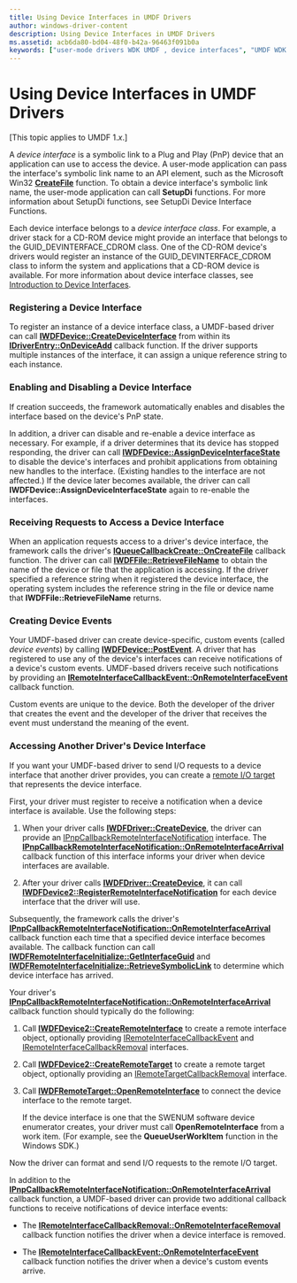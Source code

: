 ```yaml
---
title: Using Device Interfaces in UMDF Drivers
author: windows-driver-content
description: Using Device Interfaces in UMDF Drivers
ms.assetid: acb6da80-bd04-48f0-b42a-96463f091b0a
keywords: ["user-mode drivers WDK UMDF , device interfaces", "UMDF WDK , device interfaces", "User-Mode Driver Framework WDK , device interfaces", "device interfaces WDK UMDF"]
---
```


# Using Device Interfaces in UMDF Drivers


\[This topic applies to UMDF 1.*x*.\]

A *device interface* is a symbolic link to a Plug and Play (PnP) device that an application can use to access the device. A user-mode application can pass the interface's symbolic link name to an API element, such as the Microsoft Win32 [**CreateFile**](https://msdn.microsoft.com/library/windows/desktop/aa363858) function. To obtain a device interface's symbolic link name, the user-mode application can call **SetupDi** functions. For more information about SetupDi functions, see SetupDi Device Interface Functions.

Each device interface belongs to a *device interface class*. For example, a driver stack for a CD-ROM device might provide an interface that belongs to the GUID\_DEVINTERFACE\_CDROM class. One of the CD-ROM device's drivers would register an instance of the GUID\_DEVINTERFACE\_CDROM class to inform the system and applications that a CD-ROM device is available. For more information about device interface classes, see [Introduction to Device Interfaces](https://msdn.microsoft.com/library/windows/hardware/ff549460).

### Registering a Device Interface

To register an instance of a device interface class, a UMDF-based driver can call [**IWDFDevice::CreateDeviceInterface**](https://msdn.microsoft.com/library/windows/hardware/ff557016) from within its [**IDriverEntry::OnDeviceAdd**](https://msdn.microsoft.com/library/windows/hardware/ff554896) callback function. If the driver supports multiple instances of the interface, it can assign a unique reference string to each instance.

### Enabling and Disabling a Device Interface

If creation succeeds, the framework automatically enables and disables the interface based on the device's PnP state.

In addition, a driver can disable and re-enable a device interface as necessary. For example, if a driver determines that its device has stopped responding, the driver can call [**IWDFDevice::AssignDeviceInterfaceState**](https://msdn.microsoft.com/library/windows/hardware/ff557006) to disable the device's interfaces and prohibit applications from obtaining new handles to the interface. (Existing handles to the interface are not affected.) If the device later becomes available, the driver can call **IWDFDevice::AssignDeviceInterfaceState** again to re-enable the interfaces.

### Receiving Requests to Access a Device Interface

When an application requests access to a driver's device interface, the framework calls the driver's [**IQueueCallbackCreate::OnCreateFile**](https://msdn.microsoft.com/library/windows/hardware/ff556841) callback function. The driver can call [**IWDFFile::RetrieveFileName**](https://msdn.microsoft.com/library/windows/hardware/ff558939) to obtain the name of the device or file that the application is accessing. If the driver specified a reference string when it registered the device interface, the operating system includes the reference string in the file or device name that **IWDFFile::RetrieveFileName** returns.

### Creating Device Events

Your UMDF-based driver can create device-specific, custom events (called *device events*) by calling [**IWDFDevice::PostEvent**](https://msdn.microsoft.com/library/windows/hardware/ff558835). A driver that has registered to use any of the device's interfaces can receive notifications of a device's custom events. UMDF-based drivers receive such notifications by providing an [**IRemoteInterfaceCallbackEvent::OnRemoteInterfaceEvent**](https://msdn.microsoft.com/library/windows/hardware/ff556889) callback function.

Custom events are unique to the device. Both the developer of the driver that creates the event and the developer of the driver that receives the event must understand the meaning of the event.

### Accessing Another Driver's Device Interface

If you want your UMDF-based driver to send I/O requests to a device interface that another driver provides, you can create a [remote I/O target](general-i-o-targets-in-umdf.md) that represents the device interface.

First, your driver must register to receive a notification when a device interface is available. Use the following steps:

1.  When your driver calls [**IWDFDriver::CreateDevice**](https://msdn.microsoft.com/library/windows/hardware/ff558899), the driver can provide an [IPnpCallbackRemoteInterfaceNotification](https://msdn.microsoft.com/library/windows/hardware/ff556772) interface. The [**IPnpCallbackRemoteInterfaceNotification::OnRemoteInterfaceArrival**](https://msdn.microsoft.com/library/windows/hardware/ff556775) callback function of this interface informs your driver when device interfaces are available.

2.  After your driver calls [**IWDFDriver::CreateDevice**](https://msdn.microsoft.com/library/windows/hardware/ff558899), it can call [**IWDFDevice2::RegisterRemoteInterfaceNotification**](https://msdn.microsoft.com/library/windows/hardware/ff556939) for each device interface that the driver will use.

Subsequently, the framework calls the driver's [**IPnpCallbackRemoteInterfaceNotification::OnRemoteInterfaceArrival**](https://msdn.microsoft.com/library/windows/hardware/ff556775) callback function each time that a specified device interface becomes available. The callback function can call [**IWDFRemoteInterfaceInitialize::GetInterfaceGuid**](https://msdn.microsoft.com/library/windows/hardware/ff560238) and [**IWDFRemoteInterfaceInitialize::RetrieveSymbolicLink**](https://msdn.microsoft.com/library/windows/hardware/ff560242) to determine which device interface has arrived.

Your driver's [**IPnpCallbackRemoteInterfaceNotification::OnRemoteInterfaceArrival**](https://msdn.microsoft.com/library/windows/hardware/ff556775) callback function should typically do the following:

1.  Call [**IWDFDevice2::CreateRemoteInterface**](https://msdn.microsoft.com/library/windows/hardware/ff556925) to create a remote interface object, optionally providing [IRemoteInterfaceCallbackEvent](https://msdn.microsoft.com/library/windows/hardware/ff556887) and [IRemoteInterfaceCallbackRemoval](https://msdn.microsoft.com/library/windows/hardware/ff556891) interfaces.

2.  Call [**IWDFDevice2::CreateRemoteTarget**](https://msdn.microsoft.com/library/windows/hardware/ff556928) to create a remote target object, optionally providing an [IRemoteTargetCallbackRemoval](https://msdn.microsoft.com/library/windows/hardware/ff556894) interface.

3.  Call [**IWDFRemoteTarget::OpenRemoteInterface**](https://msdn.microsoft.com/library/windows/hardware/ff560276) to connect the device interface to the remote target.

    If the device interface is one that the SWENUM software device enumerator creates, your driver must call **OpenRemoteInterface** from a work item. (For example, see the **QueueUserWorkItem** function in the Windows SDK.)

Now the driver can format and send I/O requests to the remote I/O target.

In addition to the [**IPnpCallbackRemoteInterfaceNotification::OnRemoteInterfaceArrival**](https://msdn.microsoft.com/library/windows/hardware/ff556775) callback function, a UMDF-based driver can provide two additional callback functions to receive notifications of device interface events:

-   The [**IRemoteInterfaceCallbackRemoval::OnRemoteInterfaceRemoval**](https://msdn.microsoft.com/library/windows/hardware/ff556893) callback function notifies the driver when a device interface is removed.

-   The [**IRemoteInterfaceCallbackEvent::OnRemoteInterfaceEvent**](https://msdn.microsoft.com/library/windows/hardware/ff556889) callback function notifies the driver when a device's custom events arrive.

 

 





